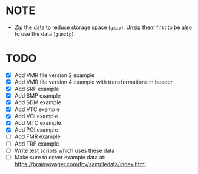 # NOTE
- Zip the data to reduce storage space (`gzip`). Unzip them first to be also to use the data (`gunzip`).

# TODO
- [x] Add VMR file version 2 example
- [x] Add VMR file version 4 example with transformations in header.
- [x] Add SRF example
- [x] Add SMP example
- [x] Add SDM example
- [x] Add VTC example
- [x] Add VOI example
- [x] Add MTC example
- [x] Add POI example
- [ ] Add FMR example
- [ ] Add TRF example
- [ ] Write test scripts which uses these data
- [ ] Make sure to cover example data at: <https://brainvoyager.com/tbv/sampledata/index.html>
